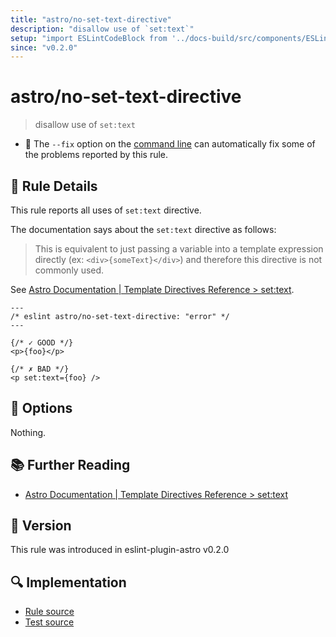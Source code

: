 ```yaml
---
title: "astro/no-set-text-directive"
description: "disallow use of `set:text`"
setup: "import ESLintCodeBlock from '../docs-build/src/components/ESLintCodeBlockWrap.astro'"
since: "v0.2.0"
---
```


# astro/no-set-text-directive

> disallow use of `set:text`

- :wrench: The `--fix` option on the [command line](https://eslint.org/docs/user-guide/command-line-interface#fixing-problems) can automatically fix some of the problems reported by this rule.

## :book: Rule Details

This rule reports all uses of `set:text` directive.

The documentation says about the `set:text` directive as follows:

> This is equivalent to just passing a variable into a template expression directly (ex: `<div>{someText}</div>`) and therefore this directive is not commonly used.

See [Astro Documentation | Template Directives Reference > set:text](https://docs.astro.build/en/reference/directives-reference/#settext).

<ESLintCodeBlock fix>

<!--eslint-skip-->

```astro
---
/* eslint astro/no-set-text-directive: "error" */
---

{/* ✓ GOOD */}
<p>{foo}</p>

{/* ✗ BAD */}
<p set:text={foo} />
```

</ESLintCodeBlock>

## :wrench: Options

Nothing.

## :books: Further Reading

- [Astro Documentation | Template Directives Reference > set:text](https://docs.astro.build/en/reference/directives-reference/#settext)

## :rocket: Version

This rule was introduced in eslint-plugin-astro v0.2.0

## :mag: Implementation

- [Rule source](https://github.com/ota-meshi/eslint-plugin-astro/blob/main/src/rules/no-set-text-directive.ts)
- [Test source](https://github.com/ota-meshi/eslint-plugin-astro/blob/main/tests/src/rules/no-set-text-directive.ts)
